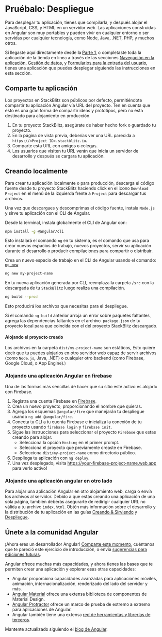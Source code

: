 # Pruébalo: Despliegue


Para desplegar tu aplicación, tienes que compilarla, y después alojar el JavaScript, CSS, y HTML en un servidor web. Las aplicaciones construidas en Angular son muy portables y pueden vivir en cualquier entorno o ser servidas por cualquier tecnología, como Node, Java, .NET, PHP, y muchos otros.

<div class="alert is-helpful">

Si llegaste aquí directamente desde la [Parte 1](start "Una aplicación básica"), o completaste toda la aplicación de la tienda en línea a través de las secciones [Navegación en la aplicación](start/start-routing "Pruébalo: Navegación en la aplicación"), [Gestión de datos](start/start-data "Pruébalo: Gestión de datos"), y [Formularios para la entrada del usuario](start/start-forms "Pruébalo: Formularios para la entrada del usuario"), tienes una aplicación que puedes desplegar siguiendo las instrucciones en esta sección.

</div>

## Comparte tu aplicación

Los proyectos en StackBlitz son públicos por defecto, permitiéndote compartir tu aplicación Angular vía URL del proyecto. Ten en cuenta que esto es una gran forma de compartir ideas y prototipos, pero no esta destinado para alojamiento en producción.

1. En tu proyecto StackBlitz, asegúrate de haber hecho fork o guardado tu proyecto.
1. En la página de vista previa, deberías ver una URL parecida a `https://<Project ID>.stackblitz.io`.
1. Comparte esta URL con amigos o colegas.
1. Los usuarios que visiten tu URL verán que inicia un servidor de desarrollo y después se cargara tu aplicación.

## Creando localmente

Para crear tu aplicación localmente o para producción, descarga el código fuente desde tu proyecto StackBlitz haciendo click en el icono `Download Project` en el menú de la izquierda frente a `Project` para descargar tus archivos.

Una vez que descargues y descomprimas el código fuente, instala `Node.js` y sirve tu aplicación con el CLI de Angular.

Desde la terminal, instala globalmente el CLI de Angular con:

```sh
npm install -g @angular/cli
```

Esto instalará el comando `ng` en tu sistema, es el comando que usa para crear nuevos espacios de trabajo, nuevos proyectos, servir su aplicación durante el desarrollo o producir compilaciones para compartir o distribuir.

Crea un nuevo espacio de trabajo en el CLI de Angular usando el comando: [`ng new`](cli/new "CLI referencia de comando ng new ")

```sh
ng new my-project-name
```
En tu nueva aplicación generada por CLI, reemplaza la carpeta `/src` con la descargada de tu `StackBlitz` luego realiza una compilación.

```sh
ng build --prod
```

Esto producirá los archivos que necesitas para el despliegue.

<div class="alert is-helpful">

Si el comando `ng build` anterior arroja un error sobre paquetes faltantes, agrega las dependencias faltantes en el archivo` package.json` de tu proyecto local para que coincida con el del proyecto StackBlitz descargado.

</div>

#### Alojando el proyecto creado

Los archivos en la carpeta `dist/my-project-name` son estáticos, Esto quiere decir que tu puedes alojarlos en otro servidor web capaz de servir archivos (como `Node.js`, Java, .NET) o cualquier otro backend (como Firebase, Google Cloud, o App Engine).)

### Alojando una aplicación Angular en firebase

Una de las formas más sencillas de hacer que su sitio esté activo es alojarlo con Firebase.

1. Registra una cuenta Firebase en [Firebase](https://firebase.google.com/ "sitio web Firebase").
1. Crea un nuevo proyecto, proporcionando el nombre que quieras.
1. Agrega los esquemas `@angular/fire` que manejarán tu despliegue usando `ng add @angular/fire`.
1. Conecta tu CLI a tu cuenta Firebase e inicializa la conexión de tu proyecto usando `firebase login` y `firebase init`.
1. Sigue las instrucciones para seleccionar el proyecto `Firebase` que estas creando para alojar.
    - Selecciona la opción `Hosting` en el primer prompt.
    - Selecciona el proyecto que previamente creaste en Firebase.
    - Selecciona `dist/my-project-name` como directorio público.
1. Despliega tu aplicación con `ng deploy`.
1. Una vez desplegado, visita https://your-firebase-project-name.web.app para verlo activo!

### Alojando una aplicación angular en otro lado

Para alojar una aplicación Angular en otro alojamiento web, carga o envía los archivos al servidor.
Debido a que estás creando una aplicación de una sola página, también deberás asegurarte de redirigir cualquier URL no válida a tu archivo `index.html`.
Obtén más información sobre el desarrollo y la distribución de tu aplicación en las guías [Creando & Sirviendo](guide/build "Creando y Sirviendo aplicaciones Angular") y [Despliegue](guide/deployment "Guia de despliegue").

## Únete a la comunidad Angular

¡Ahora eres un desarrollador Angular! [Comparte este momento](https://twitter.com/intent/tweet?url=https://angular.io/start&text=I%20just%20finished%20the%20Angular%20Getting%20Started%20Tutorial "Angular en Twitter"), cuéntanos que te pareció este ejercicio de introducción, o envía [sugerencias para ediciones futuras](https://github.com/angular/angular/issues/new/choose "GitHub de Angular formulario de nuevo issue").

Angular ofrece muchas más capacidades, y ahora tienes las bases que te permiten crear una aplicación y explorar esas otras capacidades:

* Angular proporciona capacidades avanzadas para aplicaciones móviles, animación, internacionalización, renderizado del lado del servidor y más.
* [Angular Material](https://material.angular.io/ "Sitio web de Angular Material") ofrece una extensa biblioteca de componentes de Material Design.
* [Angular Protractor](https://protractor.angular.io/ "Sitio web de Angular Protractor") ofrece un marco de prueba de extremo a extremo para aplicaciones de Angular.
* Angular también tiene una extensa [red de herramientas y librerías de terceros](resources "Lista de recursos Angular").

Mantente actualizado siguiendo el [blog de Angular](https://blog.angular.io/ "Blog de Angular").
